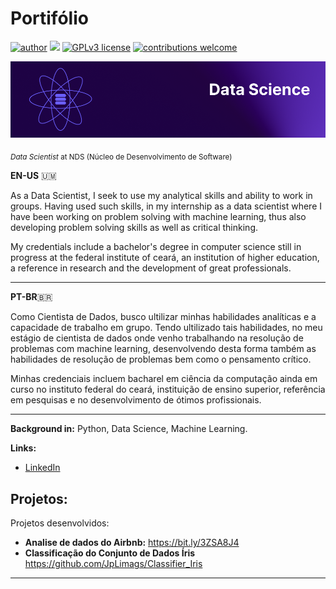# Portifólio

[![author](https://img.shields.io/badge/author-jplimag-red.svg)](https://www.linkedin.com/in/jplimag/) [![](https://img.shields.io/badge/python-3.7+-blue.svg)](https://www.python.org/downloads/release/python-365/) [![GPLv3 license](https://img.shields.io/badge/License-GPLv3-blue.svg)](http://perso.crans.org/besson/LICENSE.html) [![contributions welcome](https://img.shields.io/badge/contributions-welcome-brightgreen.svg?style=flat)](https://github.com/JpLimags)

<p align="center">
  <img src="Frame 5.png" >
</p>

<sub>*Data Scientist* at NDS (Núcleo de Desenvolvimento de Software)</sub>

**EN-US** 🇺🇲

As a Data Scientist, I seek to use my analytical skills and ability to work in groups. Having used such skills, in my internship as a data scientist where I have been working on problem solving with machine learning, thus also developing problem solving skills as well as critical thinking.

My credentials include a bachelor's degree in computer science still in progress at the federal institute of ceará, an institution of higher education, a reference in research and the development of great professionals.

---

**PT-BR**🇧🇷

Como Cientista de Dados, busco ultilizar minhas habilidades analíticas e a capacidade de trabalho em grupo. Tendo ultilizado tais habilidades, no meu estágio de cientista de dados  onde venho trabalhando na resolução de problemas com machine learning, desenvolvendo desta forma também as habilidades de resolução de problemas bem como o pensamento crítico.

Minhas credenciais incluem  bacharel em ciência da computação ainda em curso no instituto federal do ceará, instituição de ensino superior, referência em pesquisas e no desenvolvimento de ótimos profissionais.

---

**Background in:** Python, Data Science, Machine Learning.

**Links:**
* [LinkedIn](https://www.linkedin.com/in/jplimag/)


## Projetos:
Projetos desenvolvidos:

* **Analise de dados do Airbnb:**  https://bit.ly/3ZSA8J4
* **Classificação do Conjunto de Dados Íris** https://github.com/JpLimags/Classifier_Iris


---
